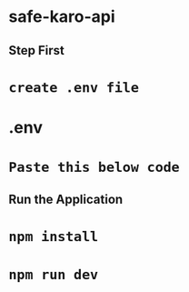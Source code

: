 # safe-karo-api
## Step First 
# `create .env file`
# .env
#  `Paste this below code` 

<!-- PORT = 8000
//for local db
DATEBASE_URL = "mongodb://127.0.0.1:27017"
//for cloud db
DATEBASE_URL = "mongodb+srv://nikhilbluesparing:safekaro123@cluster0.afvzzxw.mongodb.net/?retryWrites=true&w=majority&appName=Cluster0"
JWT_SECRET_KEY= your-secret-key -->

## Run the Application
# `npm install`

# `npm run dev`